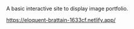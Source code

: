 A basic interactive site to display image portfolio.

https://eloquent-brattain-1633cf.netlify.app/
